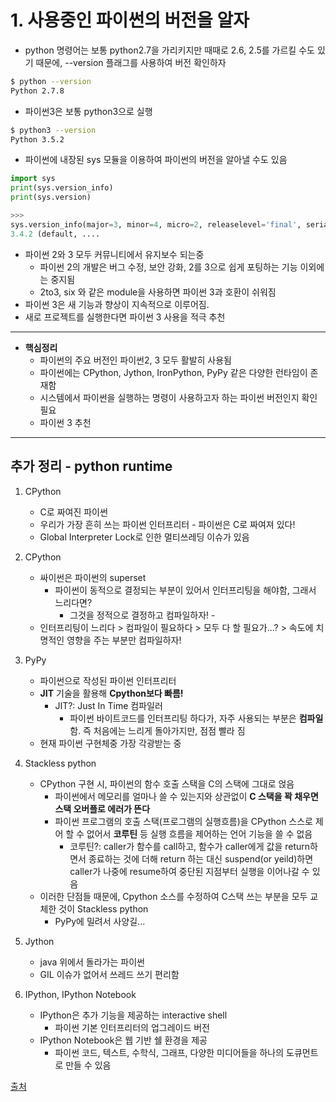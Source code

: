 # 1. 사용중인 파이썬의 버전을 알자

* python 명령어는 보통 python2.7을 가리키지만 때때로 2.6, 2.5를 가르킬 수도 있기 때문에, --version 플래그를 사용하여 버전 확인하자

```bash
$ python --version
Python 2.7.8
```

* 파이썬3은 보통 python3으로 실행

```bash
$ python3 --version
Python 3.5.2
```

* 파이썬에 내장된 sys 모듈을 이용하여 파이썬의 버전을 알아낼 수도 있음

```python
import sys
print(sys.version_info)
print(sys.version)

>>>
sys.version_info(major=3, minor=4, micro=2, releaselevel='final', serial=0)
3.4.2 (default, ....
```

* 파이썬 2와 3 모두 커뮤니티에서 유지보수 되는중
  * 파이썬 2의 개발은 버그 수정, 보안 강화, 2를 3으로 쉽게 포팅하는 기능 이외에는 중지됨
  * 2to3, six 와 같은 module을 사용하면 파이썬 3과 호환이 쉬워짐
* 파이썬 3은 새 기능과 향상이 지속적으로 이루어짐.
* 새로 프로젝트를 실행한다면 파이썬 3 사용을 적극 추천

---
* **핵심정리**
  * 파이썬의 주요 버전인 파이썬2, 3 모두 활발히 사용됨
  * 파이썬에는 CPython, Jython, IronPython, PyPy 같은 다양한 런타임이 존재함
  * 시스템에서 파이썬을 실행하는 명령이 사용하고자 하는 파이썬 버전인지 확인 필요
  * 파이썬 3 추천
---

## 추가 정리 - python runtime

1. CPython
    - C로 짜여진 파이썬
    - 우리가 가장 흔히 쓰는 파이썬 인터프리터 - 파이썬은 C로 짜여져 있다!
    - Global Interpreter Lock로 인한 멀티쓰레딩 이슈가 있음

2. CPython
    - 싸이썬은 파이썬의 superset
      - 파이썬이 동적으로 결정되는 부분이 있어서 인터프리팅을 해야함, 그래서 느리다면?
        - 그것을 정적으로 결정하고 컴파일하자! -
    - 인터프리팅이 느리다 > 컴파일이 필요하다 > 모두 다 할 필요가...? > 속도에 치명적인 영향을 주는 부분만 컴파일하자!

3. PyPy
    - 파이썬으로 작성된 파이썬 인터프리터
    - **JIT** 기술을 활용해 **Cpython보다 빠름!**
      - JIT?: Just In Time 컴파일러
        - 파이썬 바이트코드를 인터프리팅 하다가, 자주 사용되는 부분은 **컴파일**함. 즉 처음에는 느리게 돌아가지만, 점점 빨라 짐
    - 현재 파이썬 구현체중 가장 각광받는 중

4. Stackless python
    - CPython 구현 시, 파이썬의 함수 호출 스택을 C의 스택에 그대로 얹음
      - 파이썬에서 메모리를 얼마나 쓸 수 있는지와 상관없이 **C 스택을 꽉 채우면 스택 오버플로 에러가 뜬다**
      - 파이썬 프로그램의 호출 스택(프로그램의 실행흐름)을 CPython 스스로 제어 할 수 없어서 **코루틴** 등 실행 흐름을 제어하는 언어 기능을 쓸 수 없음
        - 코루틴?: caller가 함수를 call하고, 함수가 caller에게 값을 return하면서 종료하는 것에 더해 return 하는 대신 suspend(or yeild)하면 caller가 나중에 resume하여 중단된 지점부터 실행을 이어나갈 수 있음
    - 이러한 단점들 때문에, Cpython 소스를 수정하여 C스택 쓰는 부분을 모두 교체한 것이 Stackless python
      - PyPy에 밀려서 사양길...

5. Jython
    - java 위에서 돌라가는 파이썬
    - GIL 이슈가 없어서 쓰레드 쓰기 편리함

6. IPython, IPython Notebook
    - IPython은 추가 기능을 제공하는 interactive shell
      - 파이썬 기본 인터프리터의 업그레이드 버전
    - IPython Notebook은 웹 기반 쉘 환경을 제공
      - 파이썬 코드, 텍스트, 수학식, 그래프, 다양한 미디어들을 하나의 도큐먼트로 만들 수 있음

[출처](http://khanrc.tistory.com/entry/다양한-Python들#fnref-f1)

